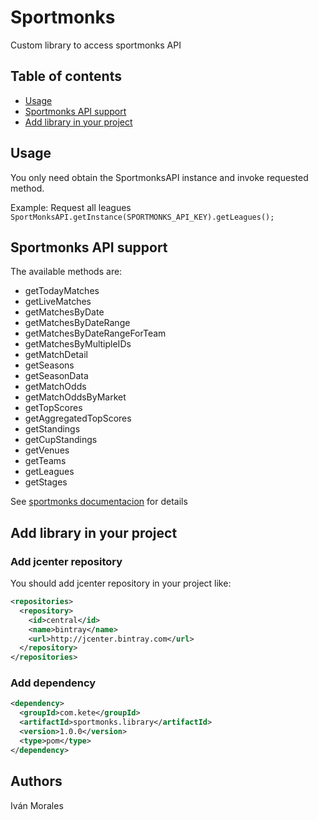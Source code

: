 # Sportmonks
Custom library to access sportmonks API

## Table of contents
* [Usage](#usage)
* [Sportmonks API support](#sportmonks-api-support)
* [Add library in your project](#add-library-in-your-project)

## Usage
You only need obtain the SportmonksAPI instance and invoke requested method.

Example: Request all leagues
`SportMonksAPI.getInstance(SPORTMONKS_API_KEY).getLeagues();`

## Sportmonks API support
The available methods are:
* getTodayMatches
* getLiveMatches
* getMatchesByDate
* getMatchesByDateRange
* getMatchesByDateRangeForTeam
* getMatchesByMultipleIDs
* getMatchDetail
* getSeasons
* getSeasonData
* getMatchOdds
* getMatchOddsByMarket
* getTopScores
* getAggregatedTopScores
* getStandings
* getCupStandings
* getVenues
* getTeams
* getLeagues
* getStages

See [sportmonks documentacion](https://sportmonks.com/docs/football/2.0/prologue/a/introduction/94) for details

## Add library in your project
### Add jcenter repository
You should add jcenter repository in your project like:
```xml
<repositories>
  <repository>
    <id>central</id>
    <name>bintray</name>
    <url>http://jcenter.bintray.com</url>
  </repository>
</repositories>
```

### Add dependency
```xml
<dependency>
  <groupId>com.kete</groupId>
  <artifactId>sportmonks.library</artifactId>
  <version>1.0.0</version>
  <type>pom</type>
</dependency>
```

## Authors
Iván Morales